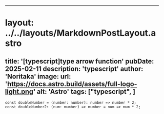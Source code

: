 
---
# layout: ../../layouts/MarkdownPostLayout.astro
title: '[typescript]type arrow function'
pubDate: 2025-02-11
description: 'typescript'
author: 'Noritaka'
image:
    url: 'https://docs.astro.build/assets/full-logo-light.png'
    alt: 'Astro'
tags: ["typescript", ]
---



```
const doubleNumber = (number: number): number => number * 2;
const doubleNumber2: (num: number) => number = num => num * 2;


```
